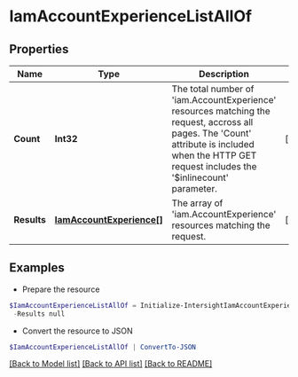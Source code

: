 # IamAccountExperienceListAllOf
## Properties

Name | Type | Description | Notes
------------ | ------------- | ------------- | -------------
**Count** | **Int32** | The total number of &#39;iam.AccountExperience&#39; resources matching the request, accross all pages. The &#39;Count&#39; attribute is included when the HTTP GET request includes the &#39;$inlinecount&#39; parameter. | [optional] 
**Results** | [**IamAccountExperience[]**](IamAccountExperience.md) | The array of &#39;iam.AccountExperience&#39; resources matching the request. | [optional] 

## Examples

- Prepare the resource
```powershell
$IamAccountExperienceListAllOf = Initialize-IntersightIamAccountExperienceListAllOf  -Count null `
 -Results null
```

- Convert the resource to JSON
```powershell
$IamAccountExperienceListAllOf | ConvertTo-JSON
```

[[Back to Model list]](../README.md#documentation-for-models) [[Back to API list]](../README.md#documentation-for-api-endpoints) [[Back to README]](../README.md)

